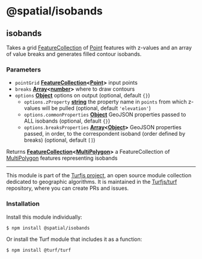 # @spatial/isobands

<!-- Generated by documentation.js. Update this documentation by updating the source code. -->

## isobands

Takes a grid [FeatureCollection][1] of [Point][2] features with z-values and an array of
value breaks and generates filled contour isobands.

### Parameters

-   `pointGrid` **[FeatureCollection][3]&lt;[Point][4]>** input points
-   `breaks` **[Array][5]&lt;[number][6]>** where to draw contours
-   `options` **[Object][7]** options on output (optional, default `{}`)
    -   `options.zProperty` **[string][8]** the property name in `points` from which z-values will be pulled (optional, default `'elevation'`)
    -   `options.commonProperties` **[Object][7]** GeoJSON properties passed to ALL isobands (optional, default `{}`)
    -   `options.breaksProperties` **[Array][5]&lt;[Object][7]>** GeoJSON properties passed, in order, to the correspondent isoband (order defined by breaks) (optional, default `[]`)

Returns **[FeatureCollection][3]&lt;[MultiPolygon][9]>** a FeatureCollection of [MultiPolygon][10] features representing isobands

[1]: https://tools.ietf.org/html/rfc7946#section-3.3

[2]: https://tools.ietf.org/html/rfc7946#section-3.1.2

[3]: https://tools.ietf.org/html/rfc7946#section-3.3

[4]: https://tools.ietf.org/html/rfc7946#section-3.1.2

[5]: https://developer.mozilla.org/docs/Web/JavaScript/Reference/Global_Objects/Array

[6]: https://developer.mozilla.org/docs/Web/JavaScript/Reference/Global_Objects/Number

[7]: https://developer.mozilla.org/docs/Web/JavaScript/Reference/Global_Objects/Object

[8]: https://developer.mozilla.org/docs/Web/JavaScript/Reference/Global_Objects/String

[9]: https://tools.ietf.org/html/rfc7946#section-3.1.7

[10]: https://tools.ietf.org/html/rfc7946#section-3.1.7

<!-- This file is automatically generated. Please don't edit it directly:
if you find an error, edit the source file (likely index.js), and re-run
./scripts/generate-readmes in the turf project. -->

---

This module is part of the [Turfjs project](http://turfjs.org/), an open source
module collection dedicated to geographic algorithms. It is maintained in the
[Turfjs/turf](https://github.com/Turfjs/turf) repository, where you can create
PRs and issues.

### Installation

Install this module individually:

```sh
$ npm install @spatial/isobands
```

Or install the Turf module that includes it as a function:

```sh
$ npm install @turf/turf
```
